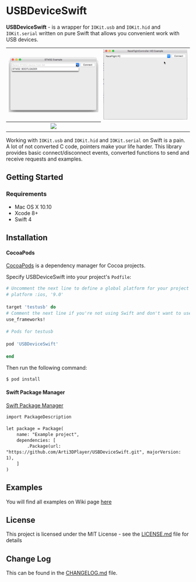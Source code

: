 # USBDeviceSwift

**USBDeviceSwift** - is a wrapper for `IOKit.usb` and `IOKit.hid` and `IOKit.serial` written on pure Swift that allows you convenient work with USB devices.

<table>
    <tr>
        <th>
            <img src="STM32DeviceExample/Media/stm32example.gif"/>
        </th>
        <th>
            <img src="RaceflightControllerHIDExample/Media/rfHIDExample.gif"/>
        </th>
    </tr>
    <tr>
         <th>
         <img src="CleanFlightSerialExample/Media/serialCFExample"/>
         </th>
    </tr>
</table>

Working with `IOKit.usb` and `IOKit.hid` and `IOKit.serial` on Swift is a pain. A lot of not converted C code, pointers make your life harder.
This library provides basic connect/disconnect events, converted functions to send and receive requests and examples.

## Getting Started

### Requirements

* Mac OS X 10.10
* Xcode 8+
* Swift 4

## Installation

#### CocoaPods

[CocoaPods](https://cocoapods.org/) is a dependency manager for Cocoa projects.

Specify USBDeviceSwift into your project's `Podfile`:

```ruby
# Uncomment the next line to define a global platform for your project
# platform :ios, '9.0'

target 'testusb' do
# Comment the next line if you're not using Swift and don't want to use dynamic frameworks
use_frameworks!

# Pods for testusb

pod 'USBDeviceSwift'

end
```

Then run the following command:

```bash
$ pod install
```

#### Swift Package Manager

[Swift Package Manager](https://swift.org/package-manager/)

```
import PackageDescription

let package = Package(
    name: "Example project",
    dependencies: [
        .Package(url: "https://github.com/Arti3DPlayer/USBDeviceSwift.git", majorVersion: 1),
    ]
)
```

## Examples

You will find all examples on Wiki page [here](https://github.com/Arti3DPlayer/USBDeviceSwift/wiki)

## License

This project is licensed under the MIT License - see the [LICENSE.md](LICENSE) file for details

## Change Log

This can be found in the [CHANGELOG.md](CHANGELOG.md) file.

